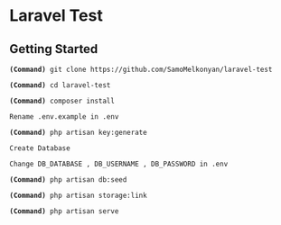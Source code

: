 <h1>Laravel Test</h1>
<h2>Getting Started</h2>
<pre><code><b>(Command)</b> git clone https://github.com/SamoMelkonyan/laravel-test</code></pre>
<pre><code><b>(Command)</b> cd laravel-test</code></pre>
<pre><code><b>(Command)</b> composer install</code></pre>
<pre><code>Rename .env.example in .env</code></pre>
<pre><code><b>(Command)</b> php artisan key:generate</code></pre>
<pre><code>Create Database</code></pre>
<pre><code>Change DB_DATABASE , DB_USERNAME , DB_PASSWORD in .env</code></pre>
<pre><code><b>(Command)</b> php artisan db:seed</code></pre>
<pre><code><b>(Command)</b> php artisan storage:link</code></pre>
<pre><code><b>(Command)</b> php artisan serve</code></pre>

